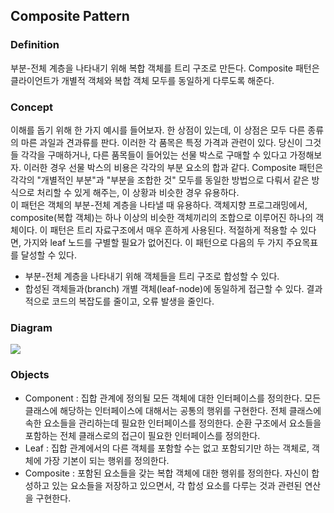 ## Composite Pattern
### Definition
부분-전체 계층을 나타내기 위해 복합 객체를 트리 구조로 만든다. Composite 패턴은 클라이언트가 개별적 객체와 복합 객체 모두를 동일하게 다루도록 해준다.

### Concept
이해를 돕기 위해 한 가지 예시를 들어보자. 한 상점이 있는데, 이 상점은 모두 다른 종류의 마른 과일과 견과류를 판다. 이러한 각 품목은 특정 가격과 관련이 있다. 당신이 그것들 각각을 구매하거나, 다른 품목들이 들어있는 선물 박스로 구매할 수 있다고 가정해보자. 이러한 경우 선물 박스의 비용은 각각의 부분 요소의 합과 같다. Composite 패턴은 각각의 "개별적인 부분"과 "부분을 조합한 것" 모두를 동일한 방법으로 다뤄서 같은 방식으로 처리할 수 있게 해주는, 이 상황과 비슷한 경우 유용하다.
<br>
이 패턴은 객체의 부분-전체 계층을 나타낼 때 유용하다. 객체지향 프로그래밍에서, composite(복합 객체)는 하나 이상의 비슷한 객체끼리의 조합으로 이루어진 하나의 객체이다. 이 패턴은 트리 자료구조에서 매우 흔하게 사용된다. 적절하게 적용할 수 있다면, 가지와 leaf 노드를 구별할 필요가 없어진다. 이 패턴으로 다음의 두 가지 주요목표를 달성할 수 있다.<br>
- 부분-전체 계층을 나타내기 위해 객체들을 트리 구조로 합성할 수 있다.
- 합성된 객체들과(branch) 개별 객체(leaf-node)에 동일하게 접근할 수 있다. 결과적으로 코드의 복잡도를 줄이고, 오류 발생을 줄인다.

### Diagram
<img src="https://upload.wikimedia.org/wikipedia/commons/thumb/5/5a/Composite_UML_class_diagram_%28fixed%29.svg/600px-Composite_UML_class_diagram_%28fixed%29.svg.png"/>

### Objects
- Component : 집합 관계에 정의될 모든 객체에 대한 인터페이스를 정의한다. 모든 클래스에 해당하는 인터페이스에 대해서는 공통의 행위를 구현한다. 전체 클래스에 속한 요소들을 관리하는데 필요한 인터페이스를 정의한다. 순환 구조에서 요소들을 포함하는 전체 클래스로의 접근이 필요한 인터페이스를 정의한다.
- Leaf : 집합 관계에서의 다른 객체를 포함할 수는 없고 포함되기만 하는 객체로, 객체에 가장 기본이 되는 행위를 정의한다.
- Composite : 포함된 요소들을 갖는 복합 객체에 대한 행위를 정의한다. 자신이 합성하고 있는 요소들을 저장하고 있으면서, 각 합성 요소를 다루는 것과 관련된 연산을 구현한다.